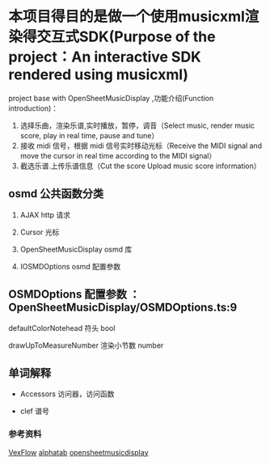 # 本项目得目的是做一个使用musicxml渲染得交互式SDK(Purpose of the project：An interactive SDK rendered using musicxml)

project base with OpenSheetMusicDisplay ,功能介绍(Function introduction)：

1. 选择乐曲，渲染乐谱,实时播放，暂停，调音（Select music, render music score, play in real time, pause and tune）
2. 接收 midi 信号，根据 midi 信号实时移动光标（Receive the MIDI signal and move the cursor in real time according to the MIDI signal）
3. 截选乐谱.上传乐谱信息（Cut the score Upload music score information）

## osmd 公共函数分类

1. AJAX http 请求

2. Cursor 光标

3. OpenSheetMusicDisplay osmd 库

4. IOSMDOptions osmd 配置参数

## OSMDOptions 配置参数 ： OpenSheetMusicDisplay/OSMDOptions.ts:9

defaultColorNotehead 符头 bool

drawUpToMeasureNumber 渲染小节数 number

## 单词解释

- Accessors 访问器，访问函数

- clef 谱号

### 参考资料
[VexFlow](https://github.com/0xfe/vexflow)
[alphatab](https://www.alphatab.net/docs/showcase/introduction/)
[opensheetmusicdisplay](https://github.com/opensheetmusicdisplay/opensheetmusicdisplay)


